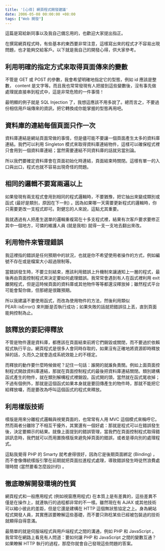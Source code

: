 ```yaml
---
title: '[心得] 網頁程式開發建議'
date: 2006-05-08 00:00:00 +08:00
tags: ["Web 開發"]
---
```


這篇是寫給新同事以及我自己備忘用的，也歡迎大家提出指正。

在撰寫網頁程式時，有些基本的東西要非常注意，這樣寫出來的程式才不容易出現問題，也才能夠交給客戶。以下就是我自己的開發心得，供大家參考。

## 利用明確的指定方式來取得頁面傳來的變數

不管是 GET 或 POST 的參數，我會希望明確地指定它的型態，例如 id 應該是整數， content 是文字等。而且我也常常發現有人把接到這些變數後，沒有事先做處理就直接串到程式中，這是非常危險的一件事情！

最明顯的例子就是 SQL Injection 了，我想這應該不用多說了。總而言之，不要過份相信用戶端傳來的資訊，把它轉換成你能掌握的型態再用吧。

## 資料庫的連結每個頁面只作一次

資料庫連結是網站頁面常做的事情，但是儘可能不要讓一個頁面產生太多的資料庫連結。我們可以利用 Singleton 模式來取得資料庫連結物件，這樣可以確保程式裡只會用到一個資料庫連結；當然需要連結不同資料庫的話就另當別論。

所以我們要確定資料庫會在頁面初始化時連結，頁面結束時關閉。這樣有單一的入口與出口，程式也就不容易出現奇怪的問題。

## 相同的邏輯不要寫兩遍以上

如果發現有兩支程式會用到相同的程式邏輯時，不要猶豫，把它抽出來變成類別或函式 (最好是類別，原因在下一則) 。因為如果哪一天需要更新程式的邏輯時，你只需要更改一支程式即可。對健忘的人來說，這點尤其重要。

我就遇過有人把產生選單的邏輯重複寫在十多支程式裡，結果有次客戶要求要修正其中一個地方，可憐的維護人員 (就是我啦) 就得一支一支地去翻出來改。

## 利用物件來管理錯誤

我這裡指的錯誤是任何預期中的狀況，也就是你不希望使用者操作的方式，例如編號不存在或是檔案大小超過限制等。

當錯誤發生時，不要立刻結束，應該利用錯誤上升機制來讓通知上一層的程式，最後再由頁面控制程式來決定要如何處理錯誤。我常常會遇到有人在函式裡利用 exit 離開程式，但是這時候頁面的資料庫或其他物件等等都還沒釋放掉；雖然程式平台可能會幫你做，但那總是很難預期。

所以我建議不要使用函式，而改為使用物件的方法，然後利用類似 PEAR::isError() 來判斷是否執行成功；如果失敗的話就把錯誤往上丟，直到頁面能夠控制為止。

## 該釋放的要記得釋放

不管是物件還是資料庫，都應該在頁面結束前將它們銷毀或關閉，而不要過於依賴程式執行平台。網頁程式是很多人會同時存取的，如果沒有正確地將資源即時釋放掉的話，久而久之就會造成系統效能上的不穩定。

而釋放的動作要什麼時候做呢？記住一句話：誰開的就誰負責關。例如上面頁面控制程式開啟資料庫連結，那就在頁面控制程式的最後把資料庫連結關閉。類別建構函式產生的物件，就在類別解構程式裡銷毀。函式開的頭，當然就在函式尾收掉；不過有個例外，那就是這個函式如果本身就是要回傳產生的物件時，那就不能把它給釋放囉，而是要改為呼叫這個函式的程式來釋放。

## 利用樣版技術

樣版是用來分離程式邏輯與視覺頁面的，也常常有人用 MVC 這個模式來稱呼它。然而兩者分離除了不相互干擾外，其實還有一個好處：那就是程式可以在錯誤發生後，決定要顯示的結果。就像上面提到的錯誤管理，當我們在頁面控制程式取得錯誤訊息時，我們就可以而用置換樣版來避免掉頁面的錯誤，或者是導向別的處理程式。

這點我覺得 PHP 的 Smarty 就考慮得很好，因為它是後期頁面綁定 (Binding) ，而不會像傳統樣版引擎在前期就把頁面拉進程式處理，導致錯誤發生時徒然浪費處理時間 (當然要看怎麼設計的) 。

## 徹底瞭解開發環境的性質

網頁程式和一般應用程式 (例如視窗應用程式) 在本質上是有差異的，這些差異不僅是在操作上，就連執行的過程都非常的不一樣。雖然現在有 AJAX 或其他技術可以縮小彼此的差距，但是它還是建構在 HTTP 這個無狀態協定之上。身為網站程式開發人員，其實應該要瞭解這些基礎，而不要只熟稔某些已經被包裝過的技術就顯得自得意滿。

最簡單的就是伺服端程式與用戶端程式之間的溝通，例如 PHP 和 JavaScript 。我常常在網路上看見有人問道：要如何讓 PHP 和 JavaScript 之間的變數互通？如果瞭解 HTTP 執行的過程，那麼你就會自己發現這些問題的答案。

